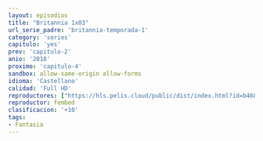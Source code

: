 ```yaml
---
layout: episodios
title: "Britannia 1x03"
url_serie_padre: 'britannia-temporada-1'
category: 'series'
capitulo: 'yes'
prev: 'capitulo-2'
anio: '2018'
proximo: 'capitulo-4'
sandbox: allow-same-origin allow-forms
idioma: 'Castellano'
calidad: 'Full HD'
reproductores: ["https://hls.pelis.cloud/public/dist/index.html?id=b4688d1893af72d85b5d36d3d0de590f"]
reproductor: fembed
clasificacion: '+10'
tags:
- Fantasia
---
```












